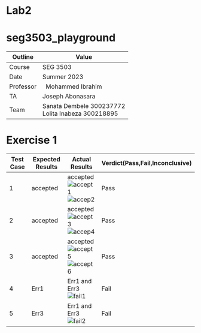 # Lab2
# seg3503_playground
| Outline | Value |
| --- | --- |
| Course | SEG 3503 |
| Date | Summer 2023 |
| Professor |  Mohammed Ibrahim  |
| TA | Joseph Abonasara  |
| Team | Sanata Dembele 300237772 <br> Lolita Inabeza 300218895|
# Exercise 1
| Test Case  | Expected Results   | Actual Results  | Verdict(Pass,Fail,Inconclusive)  |   
|------|------|------|------|
|  1 | accepted  | accepted <br> ![accept1](https://github.com/DeSanata/seg3503_playground/assets/92126579/858dc351-3ac0-4373-b69b-c9a44e932c34) <br>![accep2](https://github.com/DeSanata/seg3503_playground/assets/92126579/25896034-4eb2-4979-b9fc-886e6b1be9f3)| Pass   |   |
|  2 | accepted  | accepted <br> ![accept3](https://github.com/DeSanata/seg3503_playground/assets/92126579/5e20519c-5568-47af-91cb-8539f827c081) <br>![accep4](https://github.com/DeSanata/seg3503_playground/assets/92126579/e01b97a2-f8c6-4fc1-b89f-f364c5dc6d36) | Pass |   |
|  3 | accepted  | accepted <br> ![accept5](https://github.com/DeSanata/seg3503_playground/assets/92126579/e255be35-7134-4ac7-9b1d-29788255be57) <br>![accept6](https://github.com/DeSanata/seg3503_playground/assets/92126579/07968fe8-4cbb-4697-a377-91e1c95ff883)   | Pass  |   |
|  4 | Err1  | Err1 and Err3 <br> ![fail1](https://github.com/DeSanata/seg3503_playground/assets/92126579/eaf77f59-a12f-4da3-b36e-670cd47aaeee) | Fail  |   |
|  5 | Err3  | Err1 and Err3 <br> ![fail2](https://github.com/DeSanata/seg3503_playground/assets/92126579/21836a6b-1832-4050-84f0-21385c2ce3fe) | Fail  |   |









